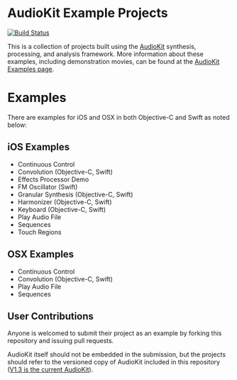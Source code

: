 # AudioKit Example Projects

[![Build Status](https://travis-ci.org/audiokit/Examples.svg?branch=master)](https://travis-ci.org/audiokit/Examples)

This is a collection of projects built using the [AudioKit](http://audiokit.io/) synthesis, processing, and analysis framework.  More information about these examples, including demonstration movies, can be found at the [AudioKit Examples page](http://audiokit.io/examples/).

Examples
=======

There are examples for iOS and OSX in both Objective-C and Swift as noted below:

iOS Examples
------------
* Continuous Control
* Convolution (Objective-C, Swift)
* Effects Processor Demo
* FM Oscillator (Swift)
* Granular Synthesis (Objective-C, Swift)
* Harmonizer (Objective-C, Swift)
* Keyboard (Objective-C, Swift)
* Play Audio File
* Sequences
* Touch Regions


OSX Examples
------------
* Continuous Control
* Convolution (Objective-C, Swift)
* Play Audio File
* Sequences

User Contributions
----------------------

Anyone is welcomed to submit their project as an example by forking this repository and issuing pull requests.

AudioKit itself should not be embedded in the submission, but the projects should refer to the versioned copy of AudioKit included in this repository ([V1.3 is the current AudioKit](http://github.com/audiokit/AudioKit/)).
